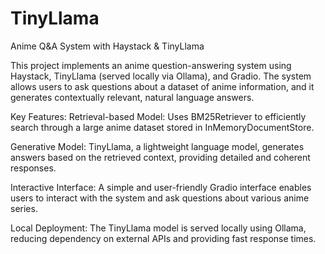 # TinyLlama
Anime Q&amp;A System with Haystack &amp; TinyLlama

This project implements an anime question-answering system using Haystack, TinyLlama (served locally via Ollama), and Gradio. The system allows users to ask questions about a dataset of anime information, and it generates contextually relevant, natural language answers.

Key Features:
Retrieval-based Model: Uses BM25Retriever to efficiently search through a large anime dataset stored in InMemoryDocumentStore.

Generative Model: TinyLlama, a lightweight language model, generates answers based on the retrieved context, providing detailed and coherent responses.

Interactive Interface: A simple and user-friendly Gradio interface enables users to interact with the system and ask questions about various anime series.

Local Deployment: The TinyLlama model is served locally using Ollama, reducing dependency on external APIs and providing fast response times.


